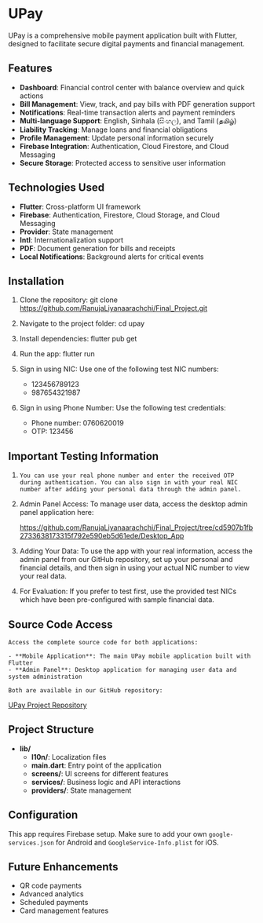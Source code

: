 # UPay

UPay is a comprehensive mobile payment application built with Flutter, designed to facilitate secure digital payments and financial management.

## Features

- **Dashboard**: Financial control center with balance overview and quick actions
- **Bill Management**: View, track, and pay bills with PDF generation support
- **Notifications**: Real-time transaction alerts and payment reminders
- **Multi-language Support**: English, Sinhala (සිංහල), and Tamil (தமிழ்)
- **Liability Tracking**: Manage loans and financial obligations
- **Profile Management**: Update personal information securely
- **Firebase Integration**: Authentication, Cloud Firestore, and Cloud Messaging
- **Secure Storage**: Protected access to sensitive user information

## Technologies Used

- **Flutter**: Cross-platform UI framework
- **Firebase**: Authentication, Firestore, Cloud Storage, and Cloud Messaging
- **Provider**: State management
- **Intl**: Internationalization support
- **PDF**: Document generation for bills and receipts
- **Local Notifications**: Background alerts for critical events

## Installation

1. Clone the repository:
    git clone <https://github.com/RanujaLiyanaarachchi/Final_Project.git>

2. Navigate to the project folder:
    cd upay

3. Install dependencies:
    flutter pub get

4. Run the app:
    flutter run

5. Sign in using NIC:
    Use one of the following test NIC numbers:
    - 123456789123
    - 987654321987

6. Sign in using Phone Number:
    Use the following test credentials:
    - Phone number: 0760620019
    - OTP: 123456

## Important Testing Information

1.     You can use your real phone number and enter the received OTP during authentication. You can also sign in with your real NIC number after adding your personal data through the admin panel.

2. Admin Panel Access: To manage user data, access the desktop admin panel application here:

    <https://github.com/RanujaLiyanaarachchi/Final_Project/tree/cd5907b1fb2733638173315f792e590eb5d61ede/Desktop_App>

3. Adding Your Data: To use the app with your real information, access the admin panel from our GitHub repository, set up your personal and financial details, and then sign in using your actual NIC number to view your real data.

4. For Evaluation: If you prefer to test first, use the provided test NICs which have been pre-configured with sample financial data.

## Source Code Access

    Access the complete source code for both applications:

    - **Mobile Application**: The main UPay mobile application built with Flutter
    - **Admin Panel**: Desktop application for managing user data and system administration

    Both are available in our GitHub repository:
[UPay Project Repository](https://github.com/RanujaLiyanaarachchi/Final_Project.git)

## Project Structure

- **lib/**
  - **l10n/**: Localization files
  - **main.dart**: Entry point of the application
  - **screens/**: UI screens for different features
  - **services/**: Business logic and API interactions
  - **providers/**: State management

## Configuration

This app requires Firebase setup. Make sure to add your own `google-services.json` for Android and `GoogleService-Info.plist` for iOS.

## Future Enhancements

- QR code payments
- Advanced analytics
- Scheduled payments
- Card management features

